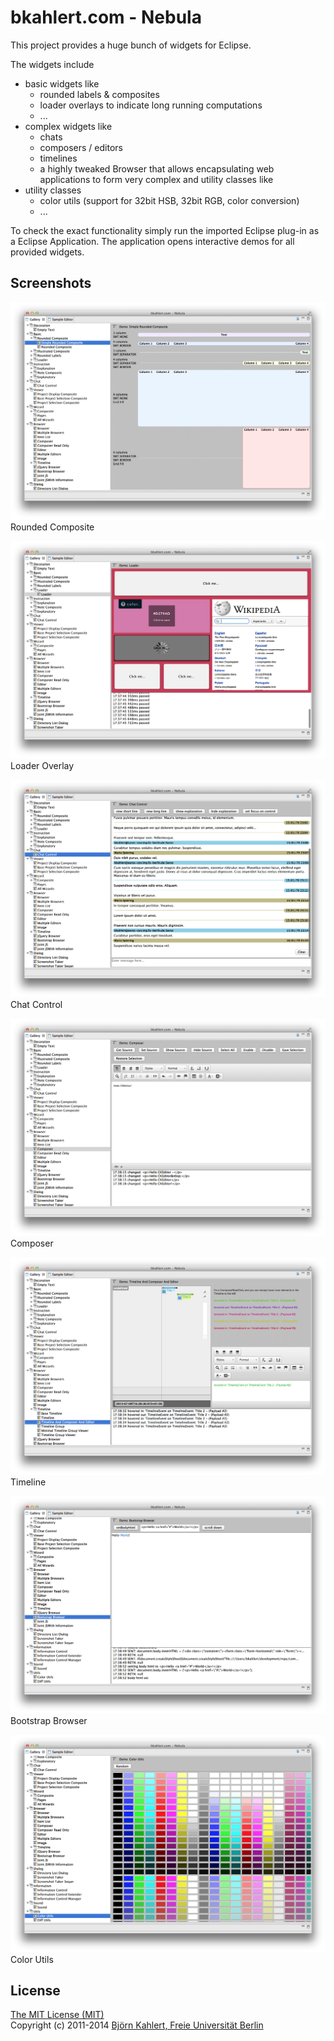 bkahlert.com - Nebula
=====================

This project provides a huge bunch of widgets for Eclipse.

The widgets include
- basic widgets like
  - rounded labels & composites
  - loader overlays to indicate long running computations
  - ...
- complex widgets like
  - chats
  - composers / editors
  - timelines
  - a highly tweaked Browser that allows encapsulating web applications to form very complex and utility classes like
- utility classes
  - color utils (support for 32bit HSB, 32bit RGB, color conversion)
  - ...

To check the exact functionality simply run the imported Eclipse plug-in as a Eclipse Application.
The application opens interactive demos for all provided widgets.

Screenshots
-----------

![Rounded Composite](images/RoundedComposite.png)
Rounded Composite

![Loader Overlay](images/Loader.png)
Loader Overlay

![Chat Control](images/ChatControl.png)
Chat Control

![Composer](images/Composer.png)
Composer

![Timeline](images/Timeline.png)
Timeline

![Bootstrap Browser](images/BootstrapBrowser.png)
Bootstrap Browser

![Color Utils](images/ColorUtils.png)
Color Utils

License
-------

[The MIT License (MIT)](LICENSE)  
Copyright (c) 2011-2014 [Björn Kahlert, Freie Universität Berlin](http://www.mi.fu-berlin.de/w/Main/BjoernKahlert)
